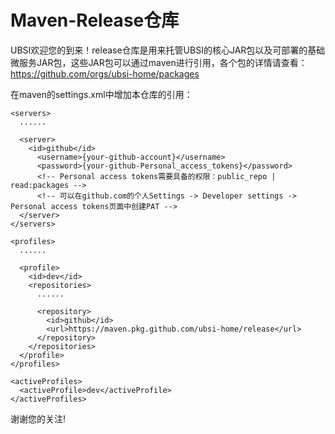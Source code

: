 # Maven-Release仓库

UBSI欢迎您的到来！release仓库是用来托管UBSI的核心JAR包以及可部署的基础微服务JAR包，这些JAR包可以通过maven进行引用，各个包的详情请查看：https://github.com/orgs/ubsi-home/packages

在maven的settings.xml中增加本仓库的引用：
```
<servers>
  ......

  <server>
    <id>github</id>
      <username>{your-github-account}</username>
      <password>{your-github-Personal_access_tokens}</password>
      <!-- Personal access tokens需要具备的权限：public_repo | read:packages -->
      <!-- 可以在github.com的个人Settings -> Developer settings -> Personal access tokens页面中创建PAT -->
  </server>
</servers>

<profiles>
  ......

  <profile>
    <id>dev</id>
    <repositories>
      ......
      
      <repository>
        <id>github</id>
        <url>https://maven.pkg.github.com/ubsi-home/release</url>
      </repository>
    </repositories>
  </profile>
</profiles>

<activeProfiles>
  <activeProfile>dev</activeProfile>
</activeProfiles>
```
谢谢您的关注! 
